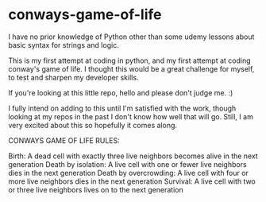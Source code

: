 # conways-game-of-life

I have no prior knowledge of Python other than some udemy lessons about basic syntax for strings and logic.

This is my first attempt at coding in python, and my first attempt at coding conway's game of life. I thought this would be a great challenge for myself, to test and sharpen my developer skills.

If you're looking at this little repo, hello and please don't judge me. :)

I fully intend on adding to this until I'm satisfied with the work, though looking at my repos in the past I don't know how well that will go. Still, I am very excited about this so hopefully it comes along.

CONWAYS GAME OF LIFE RULES:

Birth: A dead cell with exactly three live neighbors becomes alive in the next generation
Death by isolation: A live cell with one or fewer live neighbors dies in the next generation
Death by overcrowding: A live cell with four or more live neighbors dies in the next generation
Survival: A live cell with two or three live neighbors lives on to the next generation 